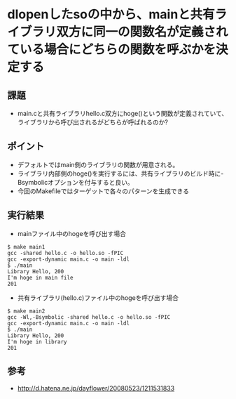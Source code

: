 # dlopenしたsoの中から、mainと共有ライブラリ双方に同一の関数名が定義されている場合にどちらの関数を呼ぶかを決定する

## 課題
- main.cと共有ライブラリhello.c双方にhoge()という関数が定義されていて、ライブラリから呼び出されるがどちらが呼ばれるのか?

## ポイント
- デフォルトではmain側のライブラリの関数が用意される。
- ライブラリ内部側のhoge()を実行するには、共有ライブラリのビルド時に-Bsymbolicオプションを付与すると良い。
- 今回のMakefileではターゲットで各々のパターンを生成できる

## 実行結果
- mainファイル中のhogeを呼び出す場合
```
$ make main1
gcc -shared hello.c -o hello.so -fPIC
gcc -export-dynamic main.c -o main -ldl
$ ./main 
Library Hello, 200
I'm hoge in main file
201
```

- 共有ライブラリ(hello.c)ファイル中のhogeを呼び出す場合
```
$ make main2
gcc -Wl,-Bsymbolic -shared hello.c -o hello.so -fPIC
gcc -export-dynamic main.c -o main -ldl
$ ./main 
Library Hello, 200
I'm hoge in library
201
```

## 参考
- http://d.hatena.ne.jp/dayflower/20080523/1211531833
